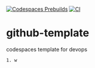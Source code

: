 [![Codespaces Prebuilds](https://github.com/supiwmi/github-template/actions/workflows/codespaces/create_codespaces_prebuilds/badge.svg)](https://github.com/supiwmi/github-template/actions/workflows/codespaces/create_codespaces_prebuilds)
[![CI](https://github.com/supiwmi/github-template/actions/workflows/cicd.yml/badge.svg)](https://github.com/supiwmi/github-template/actions/workflows/cicd.yml)

# github-template
codespaces template for devops

```
1. w
```
